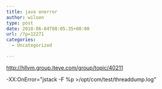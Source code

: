 ```yaml
---
title: java onerror
author: wiloon
type: post
date: 2018-06-04T08:05:35+00:00
url: /?p=12271
categories:
  - Uncategorized

---
```

http://hllvm.group.iteye.com/group/topic/40211

-XX:OnError="jstack -F %p >/opt/com/test/threaddump.log"